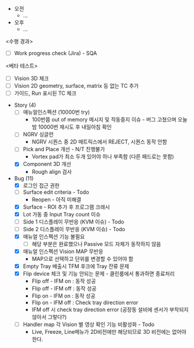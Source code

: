 - 오전
	- ...
- 오후
	- ...

<수행 경과>
- [ ] Work progress check (Jira) - SQA

<베타 테스트>
- [ ] Vision 3D 체크
- [ ] Vision 2D geometry, surface, matrix 등 없는 TC 추가
- [ ] 가이드, Run 표시된 TC 체크
- Story (4)
	- [ ] 매뉴얼인스펙션 (10000번 try)
		- 100번쯤 out of memory 메시지 및 작동중지 이슈 - 버그 고쳤으며 오늘밤 10000번 재시도 후 내일아침 확인
	- [ ] NGRV 싱글런
		- NGRV 시퀀스 중 2D 매트릭스에서 REJECT, 시퀀스 동작 안함
	- [ ] Pick and Place 개선 - N/T 진행불가
		- Vortex pad가 최소 두개 있어야 하나 부족함 (다른 패드로는 못함)
	- [x] Component 3D 개선
		- Rough align 검사
- Bug (11)
	- [x] 로그인 접근 권한
	- [ ] Surface edit criteria - Todo
		- Reopen - 아직 미해결
	- [x] Surface - ROI 추가 후 프로그램 크래시
	- [x] Lot 가동 중 Input Tray count 이슈
	- [ ] Side 1 디스플레이 무반응 (KVM 이슈) - Todo
	- [ ] Side 2 디스플레이 무반응 (KVM 이슈) - Todo
	- [x] 매뉴얼 인스펙션 기능 불필요
		- [ ] 해당 부분은 완료했으나 Passive 모드 자체가 동작하지 않음
	- [x] 매뉴얼 인스펙션 Vision MAP 무반응
		- MAP으로 선택하고 단위를 변경할 수 있어야 함
	- [x] Empty Tray 배출시 TFM 후크에 Tray 잔류 문제
	- [x] Flip device 체크 및 기능 안되는 문제 - 클린룸에서 통과하면 종료처리
		- Flip off - IFM on : 동작 성공
		- Flip off - IFM off : 동작 성공
		- Flip on - IFM on : 동작 성공
		- Flip on - IFM off : Check tray direction error
		- IFM off 시 check tray direction error (공장동 설비에 센서가 부착되지 않아서 그렇다?)
	- [ ] Handler map 각 Vision 별 영상 확인 기능 비활성화 - Todo
		- Live, Freeze, Line메뉴가 2D비전에만 해당되므로 3D 비전에는 없어야 한다.
